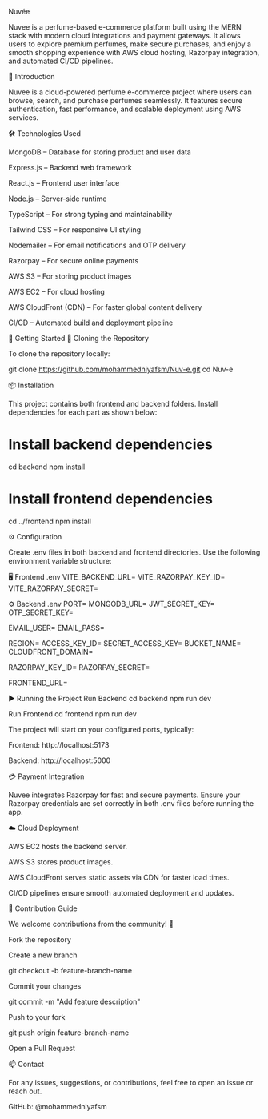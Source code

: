 Nuvée

Nuvee is a perfume-based e-commerce platform built using the MERN stack with modern cloud integrations and payment gateways.
It allows users to explore premium perfumes, make secure purchases, and enjoy a smooth shopping experience with AWS cloud hosting, Razorpay integration, and automated CI/CD pipelines.

📖 Introduction

Nuvee is a cloud-powered perfume e-commerce project where users can browse, search, and purchase perfumes seamlessly.
It features secure authentication, fast performance, and scalable deployment using AWS services.

🛠️ Technologies Used

MongoDB – Database for storing product and user data

Express.js – Backend web framework

React.js – Frontend user interface

Node.js – Server-side runtime

TypeScript – For strong typing and maintainability

Tailwind CSS – For responsive UI styling

Nodemailer – For email notifications and OTP delivery

Razorpay – For secure online payments

AWS S3 – For storing product images

AWS EC2 – For cloud hosting

AWS CloudFront (CDN) – For faster global content delivery

CI/CD – Automated build and deployment pipeline

🚀 Getting Started
🧭 Cloning the Repository

To clone the repository locally:

git clone https://github.com/mohammedniyafsm/Nuv-e.git
cd Nuv-e

📦 Installation

This project contains both frontend and backend folders.
Install dependencies for each part as shown below:

# Install backend dependencies
cd backend
npm install

# Install frontend dependencies
cd ../frontend
npm install

⚙️ Configuration

Create .env files in both backend and frontend directories.
Use the following environment variable structure:

🖥️ Frontend .env
VITE_BACKEND_URL=
VITE_RAZORPAY_KEY_ID=
VITE_RAZORPAY_SECRET=

⚙️ Backend .env
PORT=
MONGODB_URL=
JWT_SECRET_KEY=
OTP_SECRET_KEY=

EMAIL_USER=
EMAIL_PASS=

REGION=
ACCESS_KEY_ID=
SECRET_ACCESS_KEY=
BUCKET_NAME=
CLOUDFRONT_DOMAIN=

RAZORPAY_KEY_ID=
RAZORPAY_SECRET=

FRONTEND_URL=

▶️ Running the Project
Run Backend
cd backend
npm run dev

Run Frontend
cd frontend
npm run dev


The project will start on your configured ports, typically:

Frontend: http://localhost:5173

Backend: http://localhost:5000

💳 Payment Integration

Nuvee integrates Razorpay for fast and secure payments.
Ensure your Razorpay credentials are set correctly in both .env files before running the app.

☁️ Cloud Deployment

AWS EC2 hosts the backend server.

AWS S3 stores product images.

AWS CloudFront serves static assets via CDN for faster load times.

CI/CD pipelines ensure smooth automated deployment and updates.

🤝 Contribution Guide

We welcome contributions from the community! 💖

Fork the repository

Create a new branch

git checkout -b feature-branch-name


Commit your changes

git commit -m "Add feature description"


Push to your fork

git push origin feature-branch-name


Open a Pull Request

📫 Contact

For any issues, suggestions, or contributions, feel free to open an issue or reach out.

GitHub: @mohammedniyafsm